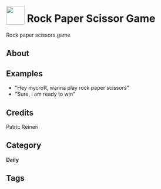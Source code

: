 # <img src="https://raw.githack.com/FortAwesome/Font-Awesome/master/svgs/solid/robot.svg" card_color="#22A7F0" width="50" height="50" style="vertical-align:bottom"/> Rock Paper Scissor Game
Rock paper scissors game

## About


## Examples
* "Hey mycroft, wanna play rock paper scissors"
* "Sure, i am ready to win"

## Credits
Patric Reineri

## Category
**Daily**

## Tags

